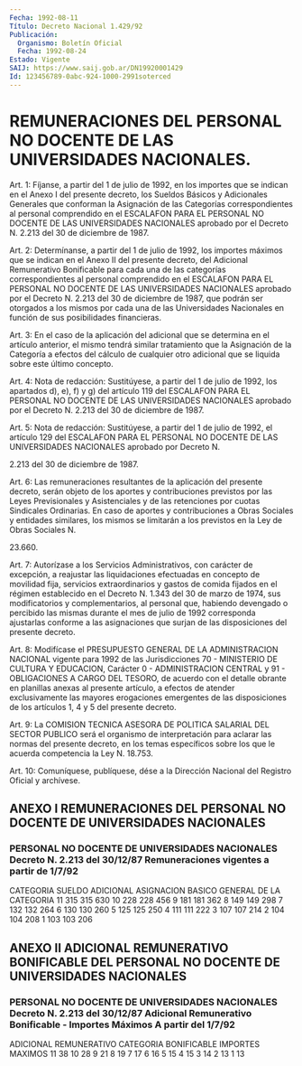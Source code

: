 ```yaml
---
Fecha: 1992-08-11
Título: Decreto Nacional 1.429/92
Publicación:
  Organismo: Boletín Oficial
  Fecha: 1992-08-24
Estado: Vigente
SAIJ: https://www.saij.gob.ar/DN19920001429
Id: 123456789-0abc-924-1000-2991soterced
---
```

# REMUNERACIONES DEL PERSONAL NO DOCENTE DE LAS UNIVERSIDADES NACIONALES.

<a id="1"></a>
Art.  1:  Fíjanse,  a  partir  del  1 de julio de 1992, en los importes  que se indican en el Anexo I del  presente  decreto,  los Sueldos  Básicos    y    Adicionales  Generales  que  conforman  la Asignación  de  las  Categorías    correspondientes    al  personal comprendido  en  el  ESCALAFON PARA EL PERSONAL NO DOCENTE  DE  LAS UNIVERSIDADES NACIONALES aprobado por el Decreto N. 2.213 del 30 de diciembre de 1987.

<a id="2"></a>
Art.  2:  Determínanse,  a  partir del 1 de julio de 1992, los importes  máximos  que  se indican en  el  Anexo  II  del  presente decreto, del Adicional Remunerativo  Bonificable  para  cada una de las  categorías  correspondientes  al  personal  comprendido en  el ESCALAFON   PARA  EL  PERSONAL  NO  DOCENTE  DE  LAS  UNIVERSIDADES NACIONALES aprobado por  el Decreto N. 2.213 del 30 de diciembre de 1987, que podrán ser otorgados  a  los  mismos  por cada una de las Universidades    Nacionales    en   función  de  sus  posibilidades financieras.

<a id="3"></a>
Art.  3:  En  el  caso  de  la aplicación del adicional que se determina  en  el  artículo  anterior,   el  mismo  tendrá  similar tratamiento  que  la  Asignación  de  la Categoría  a  efectos  del cálculo  de  cualquier otro adicional que  se  liquida  sobre  este último concepto.

<a id="4"></a>
Art.  4:  Nota  de  redacción: Sustitúyese, a partir del 1 de julio de 1992, los apartados  d),  e), f) y g) del artículo 119 del ESCALAFON  PARA  EL  PERSONAL  NO  DOCENTE   DE  LAS  UNIVERSIDADES NACIONALES aprobado por el Decreto N. 2.213 del  30  de diciembre de 1987.

<a id="5"></a>
Art.  5:  Nota  de  redacción: Sustitúyese, a partir del 1 de julio de 1992, el artículo  129  del  ESCALAFON PARA EL PERSONAL NO DOCENTE DE LAS UNIVERSIDADES NACIONALES  aprobado  por  Decreto  N.

2.213 del 30 de diciembre de 1987.

<a id="6"></a>
Art.  6:  Las  remuneraciones resultantes de la aplicación del presente decreto, serán  objeto  de  los  aportes  y contribuciones previstos  por  las Leyes Previsionales y Asistenciales  y  de  las retenciones por cuotas  Sindicales Ordinarias. En caso de aportes y contribuciones a Obras Sociales  y  entidades similares, los mismos se limitarán a los previstos en la Ley  de  Obras  Sociales  N.

23.660.

<a id="7"></a>
Art.  7:  Autorízase  a  los  Servicios  Administrativos,  con carácter  de excepción, a reajustar las liquidaciones efectuadas en concepto de  movilidad  fija, servicios extraordinarios y gastos de comida fijados en el régimen establecido en el Decreto N. 1.343 del 30  de  marzo  de  1974,  sus modificatorios y complementarios,  al personal que, habiendo devengado  o percibido las mismas durante el mes  de  julio  de  1992  corresponda  ajustarlas  conforme  a  las asignaciones que surjan de las disposiciones  del presente decreto.

<a id="8"></a>
Art. 8: Modifícase el PRESUPUESTO GENERAL DE LA ADMINISTRACION NACIONAL  vigente  para  1992 de las Jurisdicciones 70 - MINISTERIO DE CULTURA Y EDUCACION, Carácter  0 - ADMINISTRACION CENTRAL y 91 - OBLIGACIONES A CARGO DEL TESORO, de  acuerdo con el detalle obrante en  planillas anexas al presente artículo,  a  efectos  de  atender exclusivamente    las    mayores   erogaciones  emergentes  de  las disposiciones  de los artículos 1, 4  y  5  del  presente  decreto.

<a id="9"></a>
Art.  9:  La COMISION TECNICA ASESORA DE POLITICA SALARIAL DEL SECTOR PUBLICO será  el  organismo  de  interpretación para aclarar las  normas  del presente decreto, en los temas  específicos  sobre los que le acuerda competencia la Ley N. 18.753.

<a id="10"></a>
Art. 10: Comuníquese, publíquese, dése a la Dirección Nacional del Registro Oficial y archívese.

## ANEXO I REMUNERACIONES DEL PERSONAL NO DOCENTE DE UNIVERSIDADES NACIONALES

### PERSONAL NO DOCENTE DE UNIVERSIDADES NACIONALES Decreto N. 2.213 del 30/12/87 Remuneraciones vigentes a partir de 1/7/92

<a id="1"></a>
CATEGORIA        SUELDO       ADICIONAL          ASIGNACION                  BASICO       GENERAL            DE LA                                                  CATEGORIA   11              315           315                630   10              228           228                456    9              181           181                362    8              149           149                298    7              132           132                264    6              130           130                260    5              125           125                250    4              111           111                222    3              107           107                214    2              104           104                208    1              103           103                206

## ANEXO II ADICIONAL REMUNERATIVO BONIFICABLE DEL PERSONAL NO DOCENTE DE UNIVERSIDADES NACIONALES

### PERSONAL NO DOCENTE DE UNIVERSIDADES NACIONALES Decreto N. 2.213 del 30/12/87 Adicional Remunerativo Bonificable - Importes Máximos A partir del 1/7/92

<a id="1"></a>
ADICIONAL REMUNERATIVO  CATEGORIA                          BONIFICABLE                                  IMPORTES MAXIMOS    11                                 38    10                                 28     9                                 21     8                                 19     7                                 17     6                                 16     5                                 15     4                                 15     3                                 14     2                                 13     1                                 13